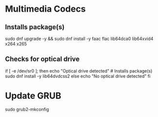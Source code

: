 # Multimedia Codecs

## Installs package(s)

sudo dnf upgrade -y && sudo dnf install -y faac flac lib64dca0 lib64xvid4 x264 x265

## Checks for optical drive

if [ -e /dev/sr0 ]; then
    echo "Optical drive detected"
    # Installs package(s)
    sudo dnf install -y lib64dvdcss2
else
    echo "No optical drive detected"
fi

# Update GRUB

sudo grub2-mkconfig

